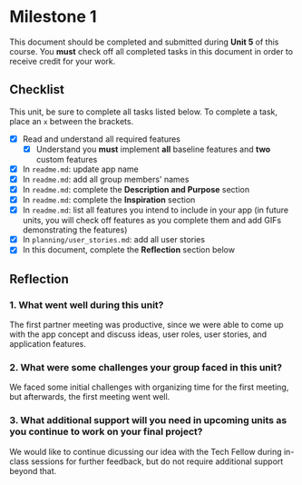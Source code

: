 # Milestone 1

This document should be completed and submitted during **Unit 5** of this course. You **must** check off all completed tasks in this document in order to receive credit for your work.

## Checklist

This unit, be sure to complete all tasks listed below. To complete a task, place an `x` between the brackets.

- [X] Read and understand all required features
  - [X] Understand you **must** implement **all** baseline features and **two** custom features
- [X] In `readme.md`: update app name
- [X] In `readme.md`: add all group members' names
- [X] In `readme.md`: complete the **Description and Purpose** section
- [X] In `readme.md`: complete the **Inspiration** section
- [X] In `readme.md`: list all features you intend to include in your app (in future units, you will check off features as you complete them and add GIFs demonstrating the features)
- [X] In `planning/user_stories.md`: add all user stories
- [X] In this document, complete the **Reflection** section below

## Reflection

### 1. What went well during this unit?

The first partner meeting was productive, since we were able to come up with the app concept and discuss ideas, user roles, user stories, and application features.

### 2. What were some challenges your group faced in this unit?

We faced some initial challenges with organizing time for the first meeting, but afterwards, the first meeting went well.

### 3. What additional support will you need in upcoming units as you continue to work on your final project?

We would like to continue dicussing our idea with the Tech Fellow during in-class sessions for further feedback, but do not require additional support beyond that.
